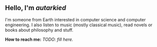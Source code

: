 ## Hello, I'm *autarkied*
I'm someone from Earth interested in computer science and computer engineering.
I also listen to music (mostly classical music), read novels or books about philosophy and stuff.

**How to reach me:** *TODO: fill here.*

<!---
autarkied/autarkied is a ✨ special ✨ repository because its `README.md` (this file) appears on your GitHub profile.
You can click the Preview link to take a look at your changes.
--->

